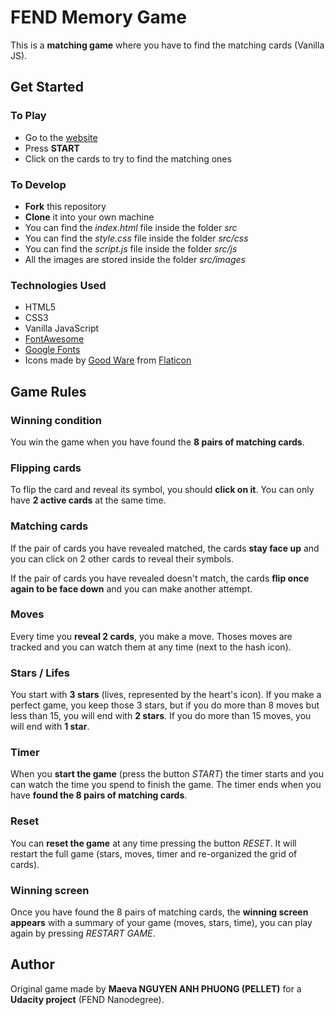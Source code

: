 # FEND Memory Game

This is a **matching game** where you have to find the matching cards (Vanilla JS).

## Get Started
### To Play

- Go to the [website](http://www.maeva-contact.com/matching-game/index.html)
- Press **START**
- Click on the cards to try to find the matching ones

### To Develop

- **Fork** this repository
- **Clone** it into your own machine
- You can find the _index.html_ file inside the folder _src_
- You can find the _style.css_ file inside the folder _src/css_
- You can find the _script.js_ file inside the folder _src/js_
- All the images are stored inside the folder _src/images_

### Technologies Used

- HTML5
- CSS3
- Vanilla JavaScript
- [FontAwesome](https://fontawesome.com/)
- [Google Fonts](https://fonts.google.com/)
- Icons made by [Good Ware](https://www.flaticon.com/authors/good-ware) from [Flaticon](https://www.flaticon.com/)

## Game Rules
### Winning condition

You win the game when you have found the **8 pairs of matching cards**.

### Flipping cards

To flip the card and reveal its symbol, you should **click on it**. You can only have **2 active cards** at the same time.

### Matching cards

If the pair of cards you have revealed matched, the cards **stay face up** and you can click on 2 other cards to reveal their symbols.

If the pair of cards you have revealed doesn't match, the cards **flip once again to be face down** and you can make another attempt.

### Moves

Every time you **reveal 2 cards**, you make a move. Thoses moves are tracked and you can watch them at any time (next to the hash icon).

### Stars / Lifes

You start with **3 stars** (lives, represented by the heart's icon). If you make a perfect game, you keep those 3 stars, but if you do more than 8 moves but less than 15, you will end with **2 stars**. If you do more than 15 moves, you will end with **1 star**.

### Timer

When you **start the game** (press the button _START_) the timer starts and you can watch the time you spend to finish the game. The timer ends when you have **found the 8 pairs of matching cards**.

### Reset

You can **reset the game** at any time pressing the button _RESET_. It will restart the full game (stars, moves, timer and re-organized the grid of cards).

### Winning screen

Once you have found the 8 pairs of matching cards, the **winning screen appears** with a summary of your game (moves, stars, time), you can play again by pressing _RESTART GAME_.

## Author

Original game made by **Maeva NGUYEN ANH PHUONG (PELLET)** for a **Udacity project** (FEND Nanodegree).
